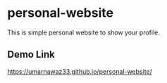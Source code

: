 # personal-website
This is simple personal website to show your profile.

## Demo Link
https://umarnawaz33.github.io/personal-website/
